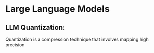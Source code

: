 # Large Language Models

## LLM Quantization:
Quantization is a compression technique that involves mapping high precision